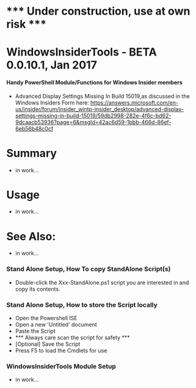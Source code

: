 # *** Under construction, use at own risk ***

# WindowsInsiderTools - BETA 0.0.10.1, Jan 2017

#### Handy PowerShell Module/Functions for Windows Insider members
+ Advanced Display Settings Missing In Build 15019,as discussed in the Windows Insiders Form here:
https://answers.microsoft.com/en-us/insider/forum/insider_wintp-insider_desktop/advanced-display-settings-missing-in-build-15019/59db2998-282e-4f6c-bd62-9dcaacb53936?page=6&msgId=42ac6d59-1bbb-466d-86ef-6eb56b48c0cf

# Summary
+ in work...

# Usage
+ in work...

# See Also:
+ in work...

### Stand Alone Setup, How To copy StandAlone Script(s)
+ Double-click the Xxx-StandAlone.ps1 script you are interested in and copy its contents.

### Stand Alone Setup, How to store the Script locally
+ Open the Powershell ISE
+ Open a new 'Untitled' document
+ Paste the Script
+ *** Always care scan the script for safety ***
+ [Optional] Save the Script
+ Press F5 to load the Cmdlets for use

### WindowsInsiderTools Module Setup
+ in work...
